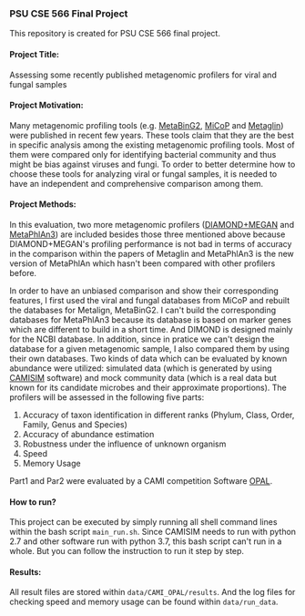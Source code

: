 ### PSU CSE 566 Final Project

This repository is created for PSU CSE 566 final project. 

#### Project Title:
Assessing some recently published metagenomic profilers for viral and fungal samples

#### Project Motivation:
Many metagenomic profiling tools (e.g. [MetaBinG2](http://cgm.sjtu.edu.cn/MetaBinG2Web/#/index), [MiCoP](https://github.com/smangul1/MiCoP) and [Metaglin](https://github.com/nlapier2/Metalign)) were published in recent few years. These tools claim that they are the best in specific analysis among the existing metagenomic profiling tools. Most of them were compared only for identifying bacterial community and thus might be bias against viruses and fungi. To order to better determine how to choose these tools for analyzing viral or fungal samples, it is needed to have an independent and comprehensive comparison among them.

#### Project Methods: 
In this evaluation, two more metagenomic profilers ([DIAMOND+MEGAN](https://currentprotocols.onlinelibrary.wiley.com/doi/10.1002/cpz1.59) and [MetaPhlAn3](https://huttenhower.sph.harvard.edu/metaphlan/)) are included besides those three mentioned above because DIAMOND+MEGAN's profiling performance is not bad in terms of accuracy in the comparison within the papers of Metaglin and MetaPhlAn3 is the new version of MetaPhlAn which hasn't been compared with other profilers before. 

In order to have an unbiased comparison and show their corresponding features, I first used the viral and fungal databases from MiCoP and rebuilt the databases for Metalign, MetaBinG2. I can't build the corresponding databases for MetaPhlAn3 because its database is based on marker genes which are different to build in a short time. And DIMOND is designed mainly for the NCBI database. In addition, since in pratice we can't design the database for a given metagenomic sample, I also compared them by using their own databases. Two kinds of data which can be evaluated by known abundance were utilized: simulated data (which is generated by using [CAMISIM](https://github.com/CAMI-challenge/CAMISIM) software) and mock community data (which is a real data but known for its candidate microbes and their approximate proportions). The profilers will be assessed in the following five parts:

1.	Accuracy of taxon identification in different ranks (Phylum, Class, Order, Family, Genus and Species)
2.	Accuracy of abundance estimation
3.	Robustness under the influence of unknown organism
4.	Speed 
5.	Memory Usage

Part1 and Par2 were evaluated by a CAMI competition Software [OPAL](https://github.com/CAMI-challenge/OPAL).

#### How to run?
This project can be executed by simply running all shell command lines within the bash script `main_run.sh`. Since CAMISIM needs to run with python 2.7 and other software run with python 3.7, this bash script can't run in a whole. But you can follow the instruction to run it step by step.

#### Results:
All result files are stored within `data/CAMI_OPAL/results`. And the log files for checking speed and memory usage can be found within `data/run_data`.

